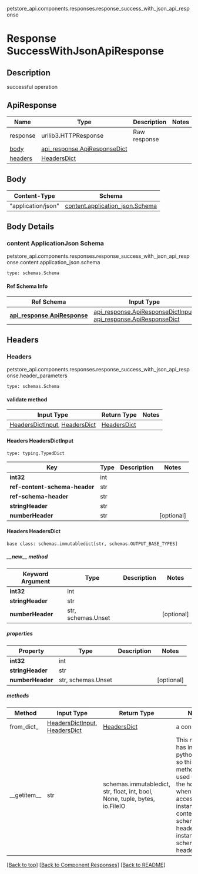 petstore_api.components.responses.response_success_with_json_api_response
# Response SuccessWithJsonApiResponse

## Description
successful operation

## ApiResponse
Name | Type | Description  | Notes
------------- | ------------- | ------------- | -------------
response | urllib3.HTTPResponse | Raw response |
[body](#body) | [api_response.ApiResponseDict](../../components/schema/api_response.md#apiresponsedict) |  |
[headers](#headers) | [HeadersDict](#headers-headersdict) | |

## Body
Content-Type | Schema
------------ | -------
"application/json" | [content.application_json.Schema](#content-applicationjson-schema)

## Body Details
### content ApplicationJson Schema
petstore_api.components.responses.response_success_with_json_api_response.content.application_json.schema
```
type: schemas.Schema
```

#### Ref Schema Info
Ref Schema | Input Type | Output Type
---------- | ---------- | -----------
[**api_response.ApiResponse**](../../components/schema/api_response.md) | [api_response.ApiResponseDictInput](../../components/schema/api_response.md#apiresponsedictinput), [api_response.ApiResponseDict](../../components/schema/api_response.md#apiresponsedict) | [api_response.ApiResponseDict](../../components/schema/api_response.md#apiresponsedict)

## Headers
### Headers
petstore_api.components.responses.response_success_with_json_api_response.header_parameters
```
type: schemas.Schema
```

#### validate method
Input Type | Return Type | Notes
------------ | ------------- | -------------
[HeadersDictInput](#headers-headersdictinput), [HeadersDict](#headers-headersdict) | [HeadersDict](#headers-headersdict) |

#### Headers HeadersDictInput
```
type: typing.TypedDict
```
Key | Type |  Description | Notes
------------ | ------------- | ------------- | -------------
**int32** | int |  |
**ref-content-schema-header** | str |  |
**ref-schema-header** | str |  |
**stringHeader** | str |  |
**numberHeader** | str |  | [optional]

#### Headers HeadersDict
```
base class: schemas.immutabledict[str, schemas.OUTPUT_BASE_TYPES]

```
##### &lowbar;&lowbar;new&lowbar;&lowbar; method
Keyword Argument | Type | Description | Notes
---------------- | ---- | ----------- | -----
**int32** | int |  |
**stringHeader** | str |  |
**numberHeader** | str, schemas.Unset |  | [optional]

##### properties
Property | Type | Description | Notes
-------- | ---- | ----------- | -----
**int32** | int |  |
**stringHeader** | str |  |
**numberHeader** | str, schemas.Unset |  | [optional]

##### methods
Method | Input Type | Return Type | Notes
------ | ---------- | ----------- | ------
from_dict_ | [HeadersDictInput](#headers-headersdictinput), [HeadersDict](#headers-headersdict) | [HeadersDict](#headers-headersdict) | a constructor
&lowbar;&lowbar;getitem&lowbar;&lowbar; | str | schemas.immutabledict, str, float, int, bool, None, tuple, bytes, io.FileIO | This model has invalid python names so this method is used under the hood when you access instance["ref-content-schema-header"], instance["ref-schema-header"], 

[[Back to top]](#top) [[Back to Component Responses]](../../../README.md#Component-Responses) [[Back to README]](../../../README.md)
